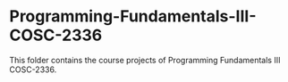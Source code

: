 # Programming-Fundamentals-III-COSC-2336

This folder contains the course projects of Programming Fundamentals III COSC-2336.

